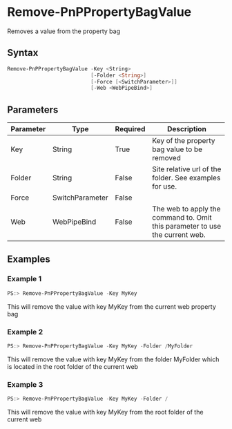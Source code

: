 # Remove-PnPPropertyBagValue
Removes a value from the property bag
## Syntax
```powershell
Remove-PnPPropertyBagValue -Key <String>
                           [-Folder <String>]
                           [-Force [<SwitchParameter>]]
                           [-Web <WebPipeBind>]
```


## Parameters
Parameter|Type|Required|Description
---------|----|--------|-----------
|Key|String|True|Key of the property bag value to be removed|
|Folder|String|False|Site relative url of the folder. See examples for use.|
|Force|SwitchParameter|False||
|Web|WebPipeBind|False|The web to apply the command to. Omit this parameter to use the current web.|
## Examples

### Example 1
```powershell
PS:> Remove-PnPPropertyBagValue -Key MyKey
```
This will remove the value with key MyKey from the current web property bag

### Example 2
```powershell
PS:> Remove-PnPPropertyBagValue -Key MyKey -Folder /MyFolder
```
This will remove the value with key MyKey from the folder MyFolder which is located in the root folder of the current web

### Example 3
```powershell
PS:> Remove-PnPPropertyBagValue -Key MyKey -Folder /
```
This will remove the value with key MyKey from the root folder of the current web
